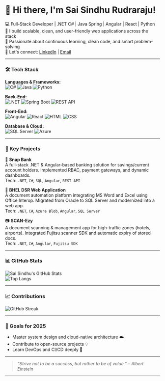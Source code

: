 # 👋 Hi there, I'm Sai Sindhu Rudraraju!

💻 Full-Stack Developer | .NET C# | Java Spring | Angular | React | Python  
🚀 I build scalable, clean, and user-friendly web applications across the stack  
🌱 Passionate about continuous learning, clean code, and smart problem-solving  
🔗 Let's connect: [LinkedIn](https://www.linkedin.com/in/sai-sindhu-rudraraju) | [Email](mailto:saisindhu2311@gmail.com)

---

### 🛠️ Tech Stack

**Languages & Frameworks:**  
![C#](https://img.shields.io/badge/C%23-239120?style=for-the-badge&logo=c-sharp&logoColor=white)
![Java](https://img.shields.io/badge/Java-ED8B00?style=for-the-badge&logo=java&logoColor=white)
![Python](https://img.shields.io/badge/Python-3776AB?style=for-the-badge&logo=python&logoColor=white)

**Back-End:**  
![.NET](https://img.shields.io/badge/.NET-512BD4?style=for-the-badge&logo=dotnet&logoColor=white)
![Spring Boot](https://img.shields.io/badge/Spring_Boot-6DB33F?style=for-the-badge&logo=spring-boot&logoColor=white)
![REST API](https://img.shields.io/badge/REST-API-orange?style=for-the-badge)

**Front-End:**  
![Angular](https://img.shields.io/badge/Angular-DD0031?style=for-the-badge&logo=angular&logoColor=white)
![React](https://img.shields.io/badge/React-20232A?style=for-the-badge&logo=react&logoColor=61DAFB)
![HTML](https://img.shields.io/badge/HTML5-E34F26?style=for-the-badge&logo=html5&logoColor=white)
![CSS](https://img.shields.io/badge/CSS3-1572B6?style=for-the-badge&logo=css3&logoColor=white)

**Database & Cloud:**  
![SQL Server](https://img.shields.io/badge/SQL_Server-CC2927?style=for-the-badge&logo=microsoft-sql-server&logoColor=white)
![Azure](https://img.shields.io/badge/Azure-0078D4?style=for-the-badge&logo=microsoft-azure&logoColor=white)

---

### 🧩 Key Projects

🔐 **Snap Bank**  
A full-stack .NET & Angular-based banking solution for savings/current account holders. Implemented RBAC, payment gateways, and dynamic dashboards.  
Tech: `.NET`, `C#`, `SQL`, `Angular`, `REST API`

📄 **BHEL DSR Web Application**  
A document automation platform integrating MS Word and Excel using Office Interop. Migrated from Oracle to SQL Server and modernized into a web app.  
Tech: `.NET`, `C#`, `Azure Blob`, `Angular`, `SQL Server`

📷 **SCAN-Ezy**  
A document scanning & management app for high-traffic zones (hotels, airports). Integrated Fujitsu scanner SDK and automatic expiry of stored docs.  
Tech: `.NET`, `C#`, `Angular`, `Fujitsu SDK`

---

### 📊 GitHub Stats

![Sai Sindhu's GitHub Stats](https://github-readme-stats.vercel.app/api?username=SaiSindhuRudraraju&show_icons=true&theme=radical)  
![Top Langs](https://github-readme-stats.vercel.app/api/top-langs/?username=SaiSindhuRudraraju&layout=compact&theme=radical)

---

### 📈 Contributions

![GitHub Streak](https://github-readme-streak-stats.herokuapp.com/?user=SaiSindhuRudraraju&theme=radical)

---

### 🎯 Goals for 2025
- Master system design and cloud-native architecture ☁️
- Contribute to open-source projects 💡
- Learn DevOps and CI/CD deeply 🔧

---

> *“Strive not to be a success, but rather to be of value.” – Albert Einstein*

---

